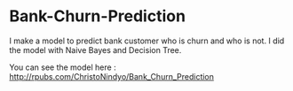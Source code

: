 # Bank-Churn-Prediction
I make a model to predict bank customer who is churn and who is not. I did the model with Naive Bayes and Decision Tree.

You can see the model here : http://rpubs.com/ChristoNindyo/Bank_Churn_Prediction
